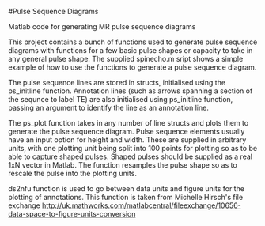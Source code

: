 #Pulse Sequence Diagrams

Matlab code for generating MR pulse sequence diagrams

This project contains a bunch of functions used to generate pulse sequence diagrams with functions for a few basic pulse shapes or capacity to take in any general pulse shape. The supplied spinecho.m sript shows a simple example of how to use the functions to generate a pulse sequence diagram.

The pulse sequence lines are stored in structs, initialised using the ps_initline function. Annotation lines (such as arrows spanning a section of the sequnce to label TE) are also initialised using ps_initline function, passing an argument to identify the line as an annotation line.

The ps_plot function takes in any number of line structs and plots them to generate the pulse sequence diagram. Pulse sequence elements usually have an input option for height and width. These are supplied in arbitrary units, with one plotting unit being split into 100 points for plotting so as to be able to capture shaped pulses. Shaped pulses should be supplied as a real 1xN vector in Matlab. The function resamples the pulse shape so as to rescale the pulse into the plotting units.

ds2nfu function is used to go between data units and figure units for the plotting of annotations. This function is taken from Michelle Hirsch's file exchange http://uk.mathworks.com/matlabcentral/fileexchange/10656-data-space-to-figure-units-conversion
